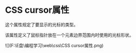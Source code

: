 # CSS cursor属性

这个属性规定了要显示的光标的类型。

该属性定义了鼠标指针放在一个元素边界范围内时使用的光标形状。



![](F:\E盘\编程学习\web\css\CSS cursor属性.png)

